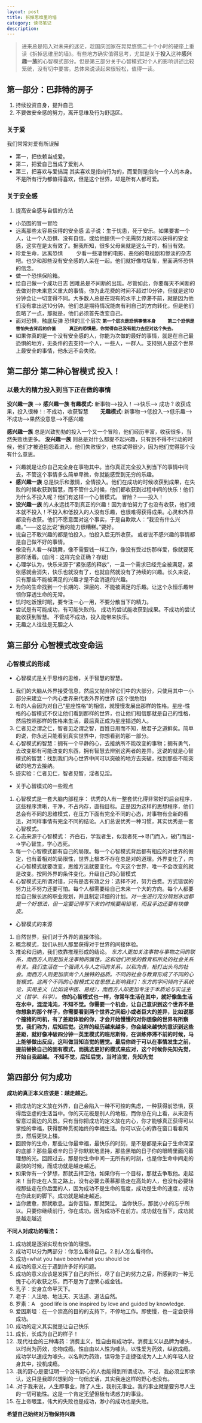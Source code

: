 ```yaml
---
layout: post
title: 拆掉思维里的墙
category: 读书笔记
description: 
---
```

>进来总是陷入对未来的迷茫，趁国庆回家在晃晃悠悠二十个小时的硬座上重读《拆掉思维里的墙》。有些地方确实值得思考，尤其是关于**投入**这种**感兴趣一族**的心智模式部分。但是第三部分关于心智模式对个人的影响讲述比较笼统，没有切中要害。总体来说读起来很轻松，值得一读。
## 第一部分：巴菲特的房子
1. 持续投资自身，提升自己
2. 不要做安全感的努力，离开思维及行为舒适区。
### 关于爱
 我们常常对爱有所误解
-  第一，把依赖当成爱。
-  第二，把爱自己当成了爱别人
-  第三，把喜欢与爱搞混
其实喜欢是指向行为的，而爱则是指向一个人的本身。不是所有行为都值得喜欢，但是这个世界，却是所有人都可爱。
### 关于安全感
1. 提高安全感与自信的方法
- 小范围的冒一冒险
- 远离那些太容易获得的安全感
  孟子说：生于忧患，死于安乐。如果要害一个人，让一个人恐惧、没有自信。或给他提供一个无需努力就可以获得的安全感，这实在是太有效了。据我所知，很多父母亲就是这么干的，相当有效。
- 珍爱生命，远离恐惧 　　
少看一些凄惨的电影、恶俗的电视剧和惨淡的杂志吧。也少和那些没有安全感的人呆在一起。他们就好像垃圾车，里面满怀恐惧的信念。
- 做一个恐惧保险箱。
- 给自己做一个成功日志
困难总是不间断的出现。尽管如此，你要每天不间断的去做对你未来意义重大的事情。你为此花费的时间不超过10分钟，但就是这10分钟会让一切变得不同。大多数人总是在现有的水平上停滞不前，就是因为他们没有拿出这10分钟。他们总是期待情况能向有利自己的方向转化，但是他们忽略了一点，那就是，他们必须首先改变自己。
- 面对恐惧，触底反弹
恐惧的三个层次
**`第一个层次是恐惧事情本身`**　　
**`第二个恐惧是害怕失去背后的价值`** 　　
**`真正的恐惧是，你觉得自己没有能力去应对这个失去。`**
- 如果你真的是一个没有安全感的人，你能为次做的最好的事情，就是在自己最恐惧的地方，无条件的去支持一个人，一些人，一群人。支持别人是这个世界上最安全的事情，他永远不会失败。

## 第二部分 第二种心智模式  投入！
### 以最大的精力投入到当下正在做的事情
__没兴趣一族__    -->  __感兴趣一族__
__有趣模式:__ 新事物-->投入！-->快乐--> 成功 ? 收获成果，投入很棒！: 不成功，收获智慧 　　__无趣模式:__ 新事物-->低投入-->低乐趣-->不成功-->果然没意思-->不感兴趣

__感兴趣一族__ 总是兴致勃勃的投入一个又一个冒险，他们经历丰富，收获很多，当然失败也更多。
__没兴趣一族__ 则总是对什么都提不起兴趣，只有到不得不行动的时候，他们才被迫抱怨着进入，他们失败很少，也尝试得很少，因为他们觉得那个没有什么意思。
- 兴趣就是让你自己完全身在事物其中。当你真正完全投入到当下的事情中间去，不管这个事情多么简单卑微，你就能感受到无穷的乐趣。
- __感兴趣一族__ 总是快乐和激情，全情投入。他们在成功的时候收获到成果，在失败的时候收获到智慧，而不管什么时候，他们都收获到过程中间的快乐！他们为什么不投入呢？他们有这样一个心智模式。 冒险？——投入！ 　　
- __没兴趣一族__ 的人永远找不到真正的兴趣！因为害怕努力了也没有收获，他们根本就不投入！不投入和低投入的人没有乐趣，也很难得获得成果。心灵和外界都没有收获。他们不愿意面对这个事实，于是自欺欺人：“我没有什么兴趣。”——这总比说“我的能力很糟糕。”要好。
- 说自己不敢兴趣的都是怕投入，怕投入后无所收获。 或者说不感兴趣的事情都是自己做不好的事情。
- 像没有人看一样跳舞，像不需要钱一样工作，像没有受过伤那样爱，像就要死那样活着。(自问：这样完全正确？存疑)
- 心理学认为，快乐来源于“紧张感的释放”，一旦一个需求已经完全被满足，紧张感就会消失，快乐也就没有了，也就自然就没有了持续的兴趣。长久来说，只有那些不能被满足的兴趣才是不会消退的兴趣。
- 为你的生命找到一个长期的、深层的、不能被满足的乐趣。让这个永恒乐趣带领你穿透生命的无常。
- 饥时吃饭饿时眠，要专注一心一用，不要分散当下的精力。
- 尝试是有可能成功，有可能失败的。 成功的尝试能收获到成果。不成功的尝试能收获到智慧。 不管成不成功，投入能带来快乐。
-  无趣之人往往是无胆之人 

## 第三部分 心智模式改变命运
### 心智模式的形成
- 心智模式是关于思维的思维，关于智慧的智慧。
1. 我们的大脑从外界接受信息，然后又抛弃掉它们中的大部分，只使用其中一小部分来建立一个内心世界来代表外界的世界 (这个很危险)
2. 有的人会因为对自己“星座性格”的相信，就慢慢发展出那样的性格。星座-性格的心智模式不仅让他们看到那样的世界，也让他们相信那就是自己的性格，然后按照那样的性格来生活，最后真正成为星座描述的人。
3. 仁者见之谓之仁，智者见之谓之智，百姓日用而不知，故君子之道鲜矣。简单的说，你永远只能看到真实世界中，你想看到的那一部分。
4. 心智模式的智慧：拥有一个平静的心，去接纳所不能改变的事物；拥有勇气，去改变那有可能改变的东西，拥有智慧去辨别这两者的差异。这说的就是心智模式的智慧：找到我们内心世界中间可以突破的地方去突破，找到那些不能突破的地方去接纳。
5. 迹实验：仁者见仁，智者见智，淫者见淫。
- 关于心智模式的一些观点
1. 心智模式是一套大脑内部程序： 优秀的人有一整套优化得非常好的后台程序，这些程序清晰，干净，不占内存，直指目标。正是因为这样的思想程序，他们总会有不同的思维模式，在压力下面有完全不同的心态，对事物有全新的看法，对同样事情有完全不同的结论。人们总说优秀一种习惯，其实优秀是一套心智模式。
2.  心态来源于心智模式：  齐白石，学我者生，似我者死-->寻门而入，破门而出-->学心智生，学心态死。
3.  每一个心智模式都有自己的局限。每一个心智模式背后都有相应的对世界的假定，也有着相对的局限性，世界上根本不存在总是对的道理。外界变化了，内心心智模式就要改变，思维方法就要变化。今天这个世界，唯一不会改变的就是改变。按照外界的条件变化，升级自己的心智模式
4.  心智模式无所谓对错，只有是否有效之分：选择不对，努力白费。方式错误的努力比不努力还要可怕。每个人都需要给自己未来一个大的方向。每个人都要给自己做长远的职业规划，并且制定详细的计划。*对一生进行充分规划永远都是一个好想法，但一定要记得写下来的时候要用铅笔，而且手边还要有块橡皮。*
- 心智模式的来源
1. 自然世界，我们对于外界的直接体验。 　　
2.  概念模式，我们从别人那里获得对于世界的间接体验。 　　
3. 推论和归纳，我们依靠推理形成的结论。
*东方人更加关注事物与事物之间的联系，而西方人则更加关注事物的属性。这和他们所受的教育和所处的社会关系有关。我们生活在一个强调人与人之间的关系，以和为贵，枪打出头鸟的社会。而西方人则更加崇尚个人独特的品质。不同的社会与教育形成了不同的心智模式。这两个不同的心智模式又在思想上影响我们：东方的学问倾向于系统论，实用主义（比如说中医、易经），而西方人却更加专注于本质论与实证主义（哲学、科学）。*
**你的心智模式也一样，你常年生活在其中，就好像鱼生活在水中，混混沌沌，不知不觉。你需要一个机会，让自己意识到这个世界不是你想象的那个样子，你需要看到两个世界之间细小或者巨大的差异，比如说那个撞猪的司机，有了差距体验的你，才会开始慢慢的对你想像的世界有所察觉，我们称为，后知后觉。这样的经历越来越多，你会越来越快的意识到这些差距，就好像冲破四分钟一英里模式的班尼斯特，在训练停滞不前的时候，马上能够做出反应，这叫做当知当觉的醒觉。最后你终于可以在事情发生之前，提前替换自己的固有模式，而挑选更好的模式来应对，这个时候你先知先觉，开始自我超越。**
**不知不觉，后知后觉，当时当觉，先知先觉**

## 第四部分 何为成功
**成功的真正本义应该是：越走越近。**
- 把成功的定义放在外界，自己会陷入一种不可控的焦虑，一种获得前恐惧，获得后空虚的生活当中。你的天花板是别人的地板，而你总在向上看，从来没有留意过窗边的风景。只有当你把成功的定义放在内心，你才能够真正获得可以掌控的幸福，获得那种贯彻始终的幸福生活。你可以安心的靠在窗口看看风景，然后更快上楼。
- 回顾你的生命，那些让你最幸福，最快乐的时刻，是不是都是来自于生命深深的底部？那些最艰辛的日子你默默地坚持，那些黑暗的日子你的眼睛里面闪着理想的光。回顾过去，那是你生命中间一无所有的时刻，也是你生命中间走的最快的时候，而成功就是越走越近。 　　
- 如果你有一个梦想，那就去捍卫他，如果你有一个目标，那就去争取他。走起来！当你走在人生之路上，没有必要去羡慕那些走在高处的人，也没有必要轻视那些走在你后面的人，因为成功不是生命的高度，成功是生命的速度，成功在你此刻的脚下。成功就是越走越近。
- 当你疲惫，那就歇息。当你苦恼，那就哭泣。 当你快乐，那就小小的忘乎所以。只要你继续前行，你在成功。因为成功不在前方。成功就在当下，成功就是越走越近

**不同人对成功的看法：**

1. 成功就是逐渐实现有价值的理想。
2. 成功可以分为两部分：你怎么看待自己。2.别人怎么看待你。
3. 成功=what you have been/what you should be 
4. 成功的意义在于遇到许多好的问题。
5. 成功的意义应该是发挥了自己的所长，尽了自己的努力之后，所感到的一种无愧于心的收获之乐，而不是为了虚荣心或金钱。 
6. 孔子：安身立命平天下。
7. 老子：人法地、地法天、天法道、道法自然。
8. 罗素：A　good life is one inspired by love and guided by knowledge.
9. 爱因斯坦：在一个崇高的目的的支持下，不停地工作。即使慢，也一定会获得成功。
10. 成功的定义其实就是让自己快乐 
11. 成长，长成为自己的样子！
12. .现代社会的三种毒药：消费主义，性自由和成功学。消费主义以品牌为噱头，以时尚为药效，恋物成瘾。性自由以人性为噱头，以性爱为药效，纵欲成瘾。成功学以速成为噱头，以名利为药效，误导急于走捷径成为人上人的年轻人投身其中，投机成瘾。
13. .我的野心是要证明一个没有野心的人也能得到所谓成功。不过，我必须立即承认，这只是我即兴想到的一句俏皮话，其实我连这样的野心也没有。
14. .对于我来说，人生即事业，除了人生，我别无事业。我的事业就是要穷尽人生的一切可能性。这是一个肯定无望但极有诱惑力的事业。
15. 在上帝眼里，伟大的失败也是成功，渺小的成功也是失败。


**希望自己始终对万物保持兴趣**

